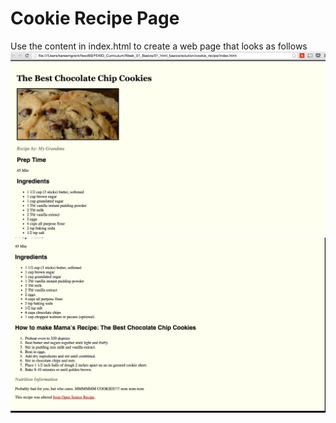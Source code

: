 # Cookie Recipe Page
Use the content in index.html to create a web page that looks as follows
![part 1](cookie_recipe_pt1.png)
![part 2](cookie_recipe_pt2.png)
